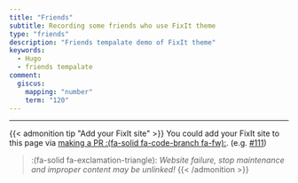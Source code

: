 ```yaml
---
title: "Friends"
subtitle: Recording some friends who use FixIt theme
type: "friends"
description: "Friends tempalate demo of FixIt theme"
keywords: 
  - Hugo
  - friends tempalate
comment:
  giscus:
    mapping: "number"
    term: "120"
---
```


---

{{< admonition tip "Add your FixIt site" >}}
You could add your FixIt site to this page via [making a PR :(fa-solid fa-code-branch fa-fw):](https://github.com/hugo-fixit/FixIt/pulls). (e.g. [#111](https://github.com/hugo-fixit/FixIt/pull/111))

> :(fa-solid fa-exclamation-triangle): *Website failure, stop maintenance and improper content may be unlinked!*
{{< /admonition >}}
